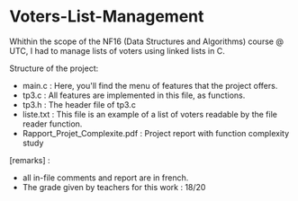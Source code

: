 # Voters-List-Management

Whithin the scope of the NF16 (Data Structures and Algorithms) course @ UTC, I had to manage lists of voters using linked lists in C. 

Structure of the project:
  - main.c : Here, you'll find the menu of features that the project offers.
  - tp3.c : All features are implemented in this file, as functions.
  - tp3.h : The header file of tp3.c
  - liste.txt : This file is an example of a list of voters readable by the file reader function.
  - Rapport_Projet_Complexite.pdf : Project report with function complexity study
  
  
[remarks] : 
  - all in-file comments and report are in french.  
  - The grade given by teachers for this work : 18/20 
